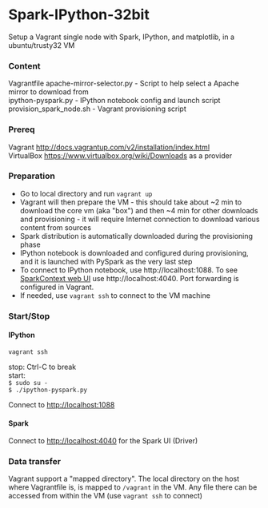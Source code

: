 # Spark-IPython-32bit

Setup a Vagrant single node with Spark, IPython, and matplotlib, in a ubuntu/trusty32 VM

### Content

Vagrantfile
apache-mirror-selector.py - Script to help select a Apache mirror to download from  
ipython-pyspark.py - IPython notebook config and launch script  
provision_spark_node.sh - Vagrant provisioning script  

### Prereq

Vagrant http://docs.vagrantup.com/v2/installation/index.html  
VirtualBox https://www.virtualbox.org/wiki/Downloads as a provider  

### Preparation

  - Go to local directory and run `vagrant up`
  - Vagrant will then prepare the VM - this should take about ~2 min to download the core vm (aka "box") and then ~4 min for other downloads and provisioning - it will require Internet connection to download various content from sources
  - Spark distribution is automatically downloaded during the provisioning phase
  - IPython notebook is downloaded and configured during provisioning, and it is launched with PySpark as the very last step
  - To connect to IPython notebook, use http://localhost:1088. To see [SparkContext web UI](https://spark.apache.org/docs/latest/monitoring.html) use http://localhost:4040. Port forwarding is configured in Vagrant.
  - If needed, use `vagrant ssh` to connect to the VM machine

### Start/Stop

#### IPython

`vagrant ssh`

stop: Ctrl-C to break  
start:  
`$ sudo su -`  
`$ ./ipython-pyspark.py`

Connect to [http://localhost:1088](http://localhost:1088)

#### Spark

Connect to [http://localhost:4040](http://localhost:4040) for the Spark UI (Driver)

### Data transfer

Vagrant support a "mapped directory". The local directory on the host where Vagrantfile is, is mapped to `/vagrant` in the VM. Any file there can be accessed from within the VM (use `vagrant ssh` to connect)

